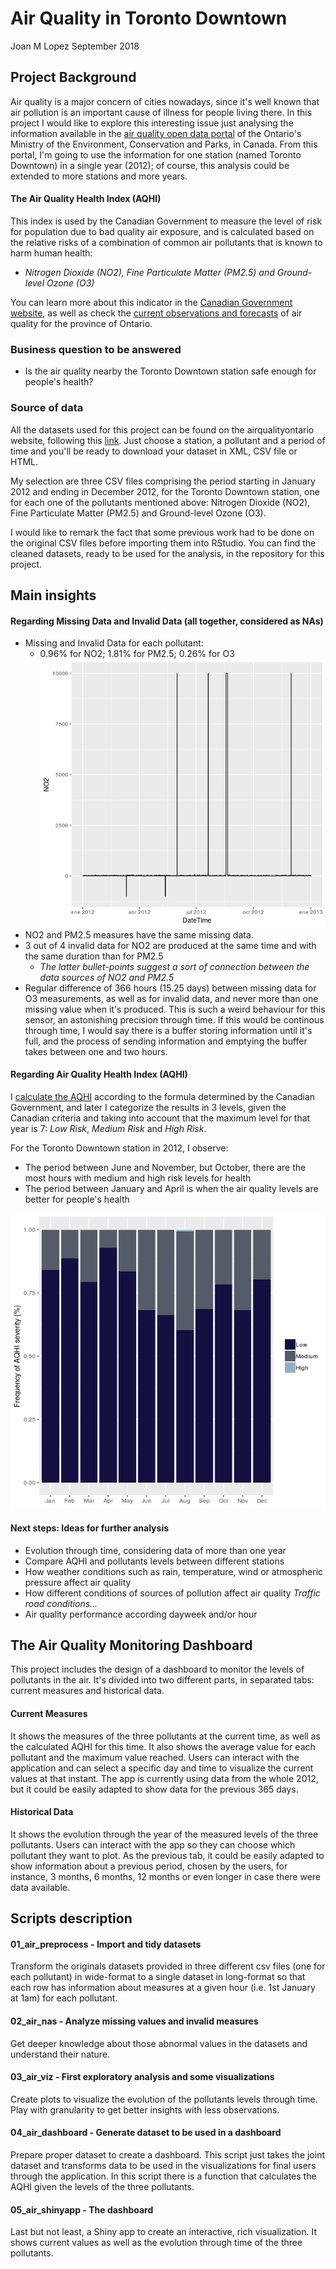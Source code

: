 Air Quality in Toronto Downtown
================
Joan M Lopez
September 2018

Project Background
------------------

Air quality is a major concern of cities nowadays, since it's well known that air pollution is an important cause of illness for people living there. In this project I would like to explore this interesting issue just analysing the information available in the [air quality open data portal](http://www.airqualityontario.com/history/index.php) of the Ontario's Ministry of the Environment, Conservation and Parks, in Canada. From this portal, I'm going to use the information for one station (named Toronto Downtown) in a single year (2012); of course, this analysis could be extended to more stations and more years.

#### The Air Quality Health Index (AQHI)

This index is used by the Canadian Government to measure the level of risk for population due to bad quality air exposure, and is calculated based on the relative risks of a combination of common air pollutants that is known to harm human health:

-   *Nitrogen Dioxide (NO2), Fine Particulate Matter (PM2.5) and Ground-level Ozone (O3)*

You can learn more about this indicator in the [Canadian Government website](https://www.canada.ca/en/environment-climate-change/services/air-quality-health-index/about.html), as well as check the [current observations and forecasts](http://www.airqualityontario.com/aqhi/) of air quality for the province of Ontario.

### Business question to be answered

-   Is the air quality nearby the Toronto Downtown station safe enough for people's health?

### Source of data

All the datasets used for this project can be found on the airqualityontario website, following this [link](http://www.airqualityontario.com/history/index.php). Just choose a station, a pollutant and a period of time and you'll be ready to download your dataset in XML, CSV file or HTML.

My selection are three CSV files comprising the period starting in January 2012 and ending in December 2012, for the Toronto Downtown station, one for each one of the pollutants mentioned above: Nitrogen Dioxide (NO2), Fine Particulate Matter (PM2.5) and Ground-level Ozone (O3).

I would like to remark the fact that some previous work had to be done on the original CSV files before importing them into RStudio. You can find the cleaned datasets, ready to be used for the analysis, in the repository for this project.

Main insights
-------------

#### Regarding Missing Data and Invalid Data (all together, considered as NAs)

-   Missing and Invalid Data for each pollutant:
    -   0.96% for NO2; 1.81% for PM2.5; 0.26% for O3 ![Image 1. Invalid values for NO2](./Images/Invalid_no2.png)
-   NO2 and PM2.5 measures have the same missing data.
-   3 out of 4 invalid data for NO2 are produced at the same time and with the same duration than for PM2.5
    -   *The latter bullet-points suggest a sort of connection between the data sources of NO2 and PM2.5*
-   Regular difference of 366 hours (15.25 days) between missing data for O3 measurements, as well as for invalid data, and never more than one missing value when it's produced. This is such a weird behaviour for this sensor, an astonishing precision through time. If this would be continous through time, I would say there is a buffer storing information until it's full, and the process of sending information and emptying the buffer takes between one and two hours.

<!-- #### Regarding Levels of Pollutants -->
<!-- * About Dioxide Nitrogen -->
<!-- * About Particulate Matter -->
<!-- * About Ground Ozone (senoide inside another senoide, with a period of 15 days between peaks) -->
#### Regarding Air Quality Health Index (AQHI)

I [calculate the AQHI](https://en.wikipedia.org/wiki/Air_Quality_Health_Index_(Canada)#Calculation) according to the formula determined by the Canadian Government, and later I categorize the results in 3 levels, given the Canadian criteria and taking into account that the maximum level for that year is 7: *Low Risk*, *Medium Risk* and *High Risk*.

For the Toronto Downtown station in 2012, I observe:

-   The period between June and November, but October, there are the most hours with medium and high risk levels for health
-   The period between January and April is when the air quality levels are better for people's health

![Image 2. Levels of AQHI by month](./Images/aqhi.png)

#### Next steps: Ideas for further analysis

-   Evolution through time, considering data of more than one year
-   Compare AQHI and pollutants levels between different stations
-   How weather conditions such as rain, temperature, wind or atmospheric pressure affect air quality
-   How different conditions of sources of pollution affect air quality *Traffic road conditions...*
-   Air quality performance according dayweek and/or hour

The Air Quality Monitoring Dashboard
------------------------------------

This project includes the design of a dashboard to monitor the levels of pollutants in the air. It's divided into two different parts, in separated tabs: current measures and historical data.

#### Current Measures

It shows the measures of the three pollutants at the current time, as well as the calculated AQHI for this time. It also shows the average value for each pollutant and the maximum value reached. Users can interact with the application and can select a specific day and time to visualize the current values at that instant. The app is currently using data from the whole 2012, but it could be easily adapted to show data for the previous 365 days.

#### Historical Data

It shows the evolution through the year of the measured levels of the three pollutants. Users can interact with the app so they can choose which pollutant they want to plot. As the previous tab, it could be easily adapted to show information about a previous period, chosen by the users, for instance, 3 months, 6 months, 12 months or even longer in case there were data available.

Scripts description
-------------------

#### 01\_air\_preprocess - Import and tidy datasets

Transform the originals datasets provided in three different csv files (one for each pollutant) in wide-format to a single dataset in long-format so that each row has information about measures at a given hour (i.e. 1st January at 1am) for each pollutant.

#### 02\_air\_nas - Analyze missing values and invalid measures

Get deeper knowledge about those abnormal values in the datasets and understand their nature.

#### 03\_air\_viz - First exploratory analysis and some visualizations

Create plots to visualize the evolution of the pollutants levels through time. Play with granularity to get better insights with less observations.

#### 04\_air\_dashboard - Generate dataset to be used in a dashboard

Prepare proper dataset to create a dashboard. This script just takes the joint dataset and transforms data to be used in the visualizations for final users through the application. In this script there is a function that calculates the AQHI given the levels of the three pollutants.

#### 05\_air\_shinyapp - The dashboard

Last but not least, a Shiny app to create an interactive, rich visualization. It shows current values as well as the evolution through time of the three pollutants.

